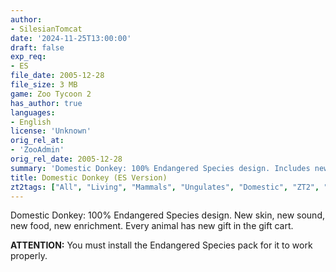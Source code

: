 ```yaml
---
author:
- SilesianTomcat
date: '2024-11-25T13:00:00'
draft: false
exp_req:
- ES
file_date: 2005-12-28
file_size: 3 MB
game: Zoo Tycoon 2
has_author: true
languages:
- English
license: 'Unknown'
orig_rel_at:
- 'ZooAdmin'
orig_rel_date: 2005-12-28
summary: 'Domestic Donkey: 100% Endangered Species design. Includes new skin, sound, food, and enrichment.'
title: Domestic Donkey (ES Version)
zt2tags: ["All", "Living", "Mammals", "Ungulates", "Domestic", "ZT2", "Endangered Species"]
---
```

Domestic Donkey: 100% Endangered Species design. New skin, new sound, new food, new enrichment. Every animal has new gift in the gift cart.

**ATTENTION:** You must install the Endangered Species pack for it to work properly.
